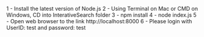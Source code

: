 1 - Install the latest version of Node.js
2 - Using Terminal on Mac or CMD on Windows, CD into InterativeSearch folder
3 - npm install
4 - node index.js 
5 - Open web browser to the link http://localhost:8000
6 - Please login with UserID: test and password: test